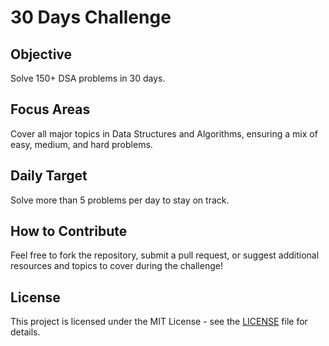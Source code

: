 # 30 Days Challenge

## Objective
Solve 150+ DSA problems in 30 days.

## Focus Areas
Cover all major topics in Data Structures and Algorithms, ensuring a mix of easy, medium, and hard problems.

## Daily Target
Solve more than 5 problems per day to stay on track.

## How to Contribute
Feel free to fork the repository, submit a pull request, or suggest additional resources and topics to cover during the challenge!

## License
This project is licensed under the MIT License - see the [LICENSE](LICENSE) file for details.
